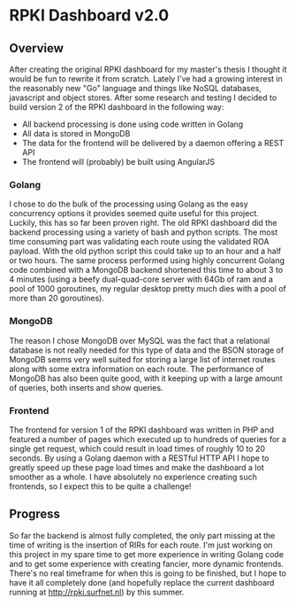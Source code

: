 RPKI Dashboard v2.0
=================

## Overview
After creating the original RPKI dashboard for my master's thesis I thought it would be fun to rewrite it from scratch.
Lately I've had a growing interest in the reasonably new "Go" language and things like NoSQL databases, javascript and object stores.
After some research and testing I decided to build version 2 of the RPKI dashboard in the following way:

- All backend processing is done using code written in Golang
- All data is stored in MongoDB
- The data for the frontend will be delivered by a daemon offering a REST API
- The frontend will (probably) be built using AngularJS


### Golang

I chose to do the bulk of the processing using Golang as the easy concurrency options it provides seemed quite useful for this project. Luckily, this has so far been proven right.
The old RPKI dashboard did the backend processing using a variety of bash and python scripts. The most time consuming part was validating each route using the validated ROA payload. With the old python script this could take up to an hour and a half or two hours. The same process performed using highly concurrent Golang code combined with a MongoDB backend shortened this time to about 3 to 4 minutes (using a beefy dual-quad-core server with 64Gb of ram and a pool of 1000 goroutines, my regular desktop pretty much dies with a pool of more than 20 goroutines).

### MongoDB

The reason I chose MongoDB over MySQL was the fact that a relational database is not really needed for this type of data and the BSON storage of MongoDB seems very well suited for storing a large list of internet routes along with some extra information on each route. The performance of MongoDB has also been quite good, with it keeping up with a large amount of queries, both inserts and show queries.

### Frontend

The frontend for version 1 of the RPKI dashboard was written in PHP and featured a number of pages which executed up to hundreds of queries for a single get request, which could result in load times of roughly 10 to 20 seconds. By using a Golang daemon with a RESTful HTTP API I hope to greatly speed up these page load times and make the dashboard a lot smoother as a whole. I have absolutely no experience creating such frontends, so I expect this to be quite a challenge!


## Progress

So far the backend is almost fully completed, the only part missing at the time of writing is the insertion of RIRs for each route. I'm just working on this project in my spare time to get more experience in writing Golang code and to get some experience with creating fancier, more dynamic frontends. There's no real timeframe for when this is going to be finished, but I hope to have it all completely done (and hopefully replace the current dashboard running at http://rpki.surfnet.nl) by this summer.
